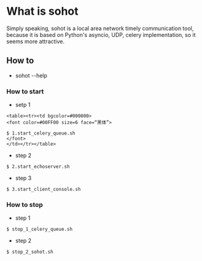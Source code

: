 # What is sohot

Simply speaking, sohot is a local area network timely communication tool, because it is based on Python's asyncio, UDP, celery implementation, so it seems more attractive.

## How to

* sohot --help

### How to start

* setp 1
```
<table><tr><td bgcolor=#000000>
<font color=#00FF00 size=6 face=“黑体”>

$ 1.start_celery_queue.sh
</font>
</td></tr></table>
```
* step 2
```
$ 2.start_echoserver.sh
```
* step 3
```
$ 3.start_client_console.sh
```
### How to stop

* step 1
```
$ stop_1_celery_queue.sh
```
* step 2
```
$ stop_2_sohot.sh
```